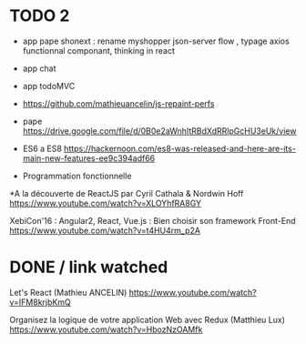 


# TODO 2

* app pape shonext : rename myshopper
json-server
flow , typage
axios
functionnal componant, 
thinking in react

* app chat

* app todoMVC

* https://github.com/mathieuancelin/js-repaint-perfs

* pape 
https://drive.google.com/file/d/0B0e2aWnhItRBdXdRRlpGcHU3eUk/view

* ES6 a ES8
https://hackernoon.com/es8-was-released-and-here-are-its-main-new-features-ee9c394adf66


* Programmation fonctionnelle

*A la découverte de ReactJS par Cyril Cathala & Nordwin Hoff
https://www.youtube.com/watch?v=XLOYhfRA8GY



XebiCon'16 : Angular2, React, Vue.js : Bien choisir son framework Front-End
https://www.youtube.com/watch?v=t4HU4rm_p2A



# DONE / link watched

Let's React (Mathieu ANCELIN)
https://www.youtube.com/watch?v=IFM8krjbKmQ

Organisez la logique de votre application Web avec Redux (Matthieu Lux)
https://www.youtube.com/watch?v=HbozNzOAMfk

